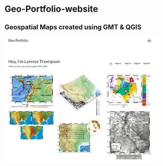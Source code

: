 # Geo-Portfolio-website

## Geospatial Maps created using GMT & QGIS 

![image1](Geo-Portfolio2.png)


